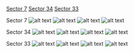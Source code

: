 [Sector 7](#sector7)
[Sector 34](#sector34)
[Sector 33](#sector33)

<a name = "sector7"></a>
Sector 7
![alt text](/tt/WASP-122_Sector_7/WASP-122_Sector_7_a_TimeSeries.png)
![alt text](/tt/WASP-122_Sector_7/WASP-122_Sector_7_b_FoldedLightCurve.png)
![alt text](/tt/WASP-122_Sector_7/WASP-122_Sector_7_b_IndividualTransitsWithFit.png)
![alt text](/tt/WASP-122_Sector_7/WASP-122_Sector_7_c_TimingResiduals.png)

<a name = "sector34"></a>
Sector 34
![alt text](/tt/WASP-122_Sector_34/WASP-122_Sector_34_a_TimeSeries.png)
![alt text](/tt/WASP-122_Sector_34/WASP-122_Sector_34_b_FoldedLightCurve.png)
![alt text](/tt/WASP-122_Sector_34/WASP-122_Sector_34_b_IndividualTransitsWithFit.png)
![alt text](/tt/WASP-122_Sector_34/WASP-122_Sector_34_c_TimingResiduals.png)

<a name = "sector33"></a>
Sector 33
![alt text](/tt/WASP-122_Sector_33/WASP-122_Sector_33_a_TimeSeries.png)
![alt text](/tt/WASP-122_Sector_33/WASP-122_Sector_33_b_FoldedLightCurve.png)
![alt text](/tt/WASP-122_Sector_33/WASP-122_Sector_33_b_IndividualTransitsWithFit.png)
![alt text](/tt/WASP-122_Sector_33/WASP-122_Sector_33_c_TimingResiduals.png)

